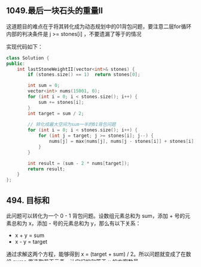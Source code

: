 ## 1049.最后一块石头的重量II

这道题目的难点在于将其转化成为动态规划中的01背包问题，要注意二层for循环内部的判决条件是 j >= stones[i] ，不要遗漏了等于的情况

实现代码如下：

```c++
class Solution {
public:
    int lastStoneWeightII(vector<int>& stones) {
        if (stones.size() == 1)  return stones[0];

        int sum = 0;
        vector<int> nums(15001, 0);
        for (int i = 0; i < stones.size(); i++) {
            sum += stones[i];
        }
        int target = sum / 2;
        
        // 转化成最大空间为sum一半的01背包问题
        for (int i = 0; i < stones.size(); i++) {
            for (int j = target; j >= stones[i]; j--) {
                nums[j] = max(nums[j], nums[j - stones[i]] + stones[i]);
            }
        }

        int result = (sum - 2 * nums[target]); 
        return result;
    }
};
```

## 494. 目标和 

此问题可以转化为一个 0 - 1 背包问题。设数组元素总和为 sum，添加 + 号的元素总和为 x，添加 - 号的元素总和为 y，那么有以下关系：
- x + y = sum
- x - y = target

通过求解这两个方程，能够得到 x = (target + sum) / 2。所以问题就变成了在数组 nums 里选取若干元素，让它们的和等于 x 的方案数量。

实现代码如下：

```c++
class Solution {
public:
    int findTargetSumWays(vector<int>& nums, int target) {
        int sum = 0;
        for (int i = 0; i < nums.size(); i++) sum += nums[i];
        if (abs(target) > sum) return 0; // 此时没有方案
        if ((target + sum) % 2 == 1) return 0; // 此时没有方案
        int bagSize = (target + sum) / 2;
        vector<int> dp(bagSize + 1, 0);
        dp[0] = 1;
        for (int i = 0; i < nums.size(); i++) {
            for (int j = bagSize; j >= nums[i]; j--) {
                dp[j] += dp[j - nums[i]];
            }
        }
        return dp[bagSize];
    }
};
```

## 474.一和零  

这道题目依然是一个01背包的问题，dp[i][j] 的含义是：最多有i个0和j个1的strs的最大子集的大小

递推的公式为：dp[i][j] = max(dp[i][j], dp[i - zeroNum][j - oneNum] + 1)

实现代码如下：

```c++
class Solution {
public:
    int findMaxForm(vector<string>& strs, int m, int n) {
        vector<vector<int>> dp(m + 1, vector<int> (n + 1, 0)); // 默认初始化0
        for (string str : strs) { // 遍历物品
            int oneNum = 0, zeroNum = 0;
            for (char c : str) {
                if (c == '0') zeroNum++;
                else oneNum++;
            }
            for (int i = m; i >= zeroNum; i--) { // 遍历背包容量且从后向前遍历！
                for (int j = n; j >= oneNum; j--) {
                    dp[i][j] = max(dp[i][j], dp[i - zeroNum][j - oneNum] + 1);
                }
            }
        }
        return dp[m][n];
    }
};
```
